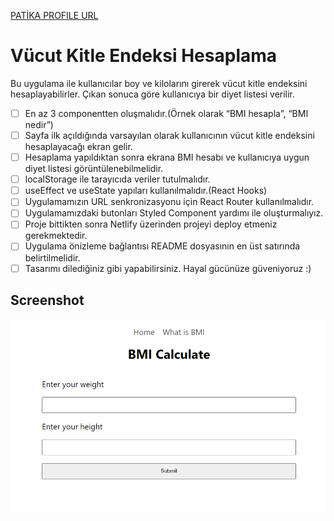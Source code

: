 [PATİKA PROFILE URL](https://app.patika.dev/fatihdelice)
# Vücut Kitle Endeksi Hesaplama

Bu uygulama ile kullanıcılar boy ve kilolarını girerek vücut kitle endeksini hesaplayabilirler. Çıkan sonuca göre kullanıcıya bir diyet listesi verilir.

- [ ] En az 3 componentten oluşmalıdır.(Örnek olarak “BMI hesapla”, “BMI nedir”)
- [ ] Sayfa ilk açıldığında varsayılan olarak kullanıcının vücut kitle endeksini hesaplayacağı ekran gelir.
- [ ] Hesaplama yapıldıktan sonra ekrana BMI hesabı ve kullanıcıya uygun diyet listesi görüntülenebilmelidir.
- [ ] localStorage ile tarayıcıda veriler tutulmalıdır.
- [ ] useEffect ve useState yapıları kullanılmalıdır.(React Hooks)
- [ ] Uygulamamızın URL senkronizasyonu için React Router kullanılmalıdır.
- [ ] Uygulamamızdaki butonları Styled Component yardımı ile oluşturmalıyız.
- [ ] Proje bittikten sonra Netlify üzerinden projeyi deploy etmeniz gerekmektedir.
- [ ] Uygulama önizleme bağlantısı README dosyasının en üst satırında belirtilmelidir.
- [ ] Tasarımı dilediğiniz gibi yapabilirsiniz. Hayal gücünüze güveniyoruz :)

## Screenshot
![bmi](./bmi.png)
